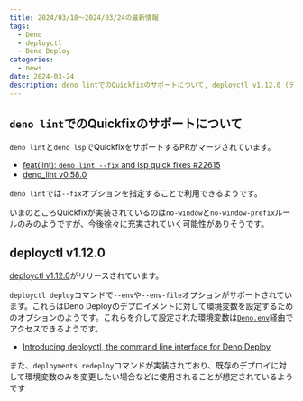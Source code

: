 ```yaml
---
title: 2024/03/18〜2024/03/24の最新情報
tags:
  - Deno
  - deployctl
  - Deno Deploy
categories:
  - news
date: 2024-03-24
description: deno lintでのQuickfixのサポートについて, deployctl v1.12.0 (デプロイメントへの環境変数の設定などがサポート)
---
```


## `deno lint`でのQuickfixのサポートについて

`deno lint`と`deno lsp`でQuickfixをサポートするPRがマージされています。

- [feat(lint): `deno lint --fix` and lsp quick fixes #22615](https://github.com/denoland/deno/pull/22615)
- [deno_lint v0.58.0](https://github.com/denoland/deno_lint/releases/tag/0.58.0)

`deno lint`では`--fix`オプションを指定することで利用できるようです。

いまのところQuickfixが実装されているのは`no-window`と`no-window-prefix`ルールのみのようですが、今後徐々に充実されていく可能性がありそうです。

## deployctl v1.12.0

[deployctl v1.12.0](https://github.com/denoland/deployctl/releases/tag/1.12.0)がリリースされています。

`deployctl deploy`コマンドで`--env`や`--env-file`オプションがサポートされています。これらはDeno Deployのデプロイメントに対して環境変数を設定するためのオプションのようです。これらを介して設定された環境変数は[`Deno.env`](https://deno.land/api@v1.41.3?s=Deno.env)経由でアクセスできるようです。

- [Introducing deployctl, the command line interface for Deno Deploy](https://deno.com/blog/deployctl)

また、`deployments redeploy`コマンドが実装されており、既存のデプロイに対して環境変数のみを変更したい場合などに使用されることが想定されているようです
